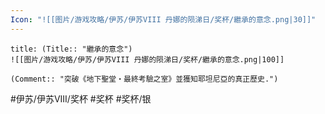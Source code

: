```yaml
---
Icon: "![[图片/游戏攻略/伊苏/伊苏VIII 丹娜的陨涕日/奖杯/繼承的意念.png|30]]"
---
```

```ad-common-silver-trophy
title: (Title:: "繼承的意念")
![[图片/游戏攻略/伊苏/伊苏VIII 丹娜的陨涕日/奖杯/繼承的意念.png|100]]

(Comment:: "突破《地下聖堂・最終考驗之室》並獲知耶坦尼亞的真正歷史.")
```

#伊苏/伊苏VIII/奖杯 #奖杯 #奖杯/银
